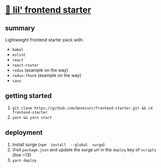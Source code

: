 #  [:egg: lil' frontend starter](https://beneisnr-frontend-starter-kit.surge.sh/)
## summary
Lightweight frontend starter pack with:
 - `babel`
 - `eslint`
 - `react`
 - `react-router`
 - `redux` (example on the way)
 - `redux-thunk` (example on the way)
 - `sass`

## getting started

 1. `git clone https://github.com/beneisnr/frontend-starter.git && cd frontend-starter`
 2. `yarn && yarn start`

## deployment
 1. Install surge (`npm  install  --global  surge`)
 2. Visit `package.json` and update the surge url in the `deploy` key of `scripts` (line ~13)
 3. `yarn deploy`